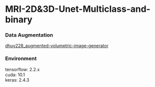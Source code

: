 # MRI-2D&3D-Unet-Multiclass-and-binary

<h3>Data Augmentation</h3>
<a href="https://github.com/dhuy228/augmented-volumetric-image-generator">dhuy228_augmented-volumetric-image-generator</a>
<h3>Environment</h3>
tensorflow: 2.2.x</br>
cuda: 10.1</br>
keras: 2.4.3</br>
